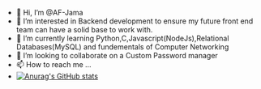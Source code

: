 - 👋 Hi, I’m @AF-Jama
- 👀 I’m interested in Backend development to ensure my future front end team can have a solid base to work with.
- 🌱 I’m currently learning Python,C,Javascript(NodeJs),Relational Databases(MySQL) and fundementals of Computer Networking 
- 💞️ I’m looking to collaborate on a Custom Password manager 
- 📫 How to reach me ...
- [![Anurag's GitHub stats](https://github-readme-stats.vercel.app/api?username=AF-Jama)](https://github.com/anuraghazra/github-readme-stats)

<!---
AF-Jama/AF-Jama is a ✨ special ✨ repository because its `README.md` (this file) appears on your GitHub profile.
You can click the Preview link to take a look at your changes.
--->
